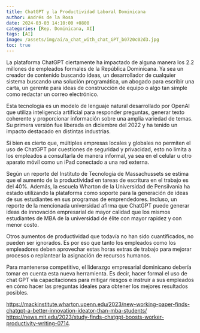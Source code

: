 ```yaml
---
title: ChatGPT y la Productividad Laboral Dominicana
author: Andrés de la Rosa
date: 2024-03-03 14:10:00 +0800
categories: [Rep. Dominicana, AI]
tags: [AI]
image: /assets/img/ai/a_chat_with_chat_GPT_b0720c02d3.jpg
toc: true
---
```

La plataforma ChatGPT ciertamente ha impactado de alguna manera los 2.2 millones de empleados formales de la República Dominicana. Ya sea un creador de contenido buscando ideas, un desarrollador de cualquier sistema buscando una solución programática, un abogado para escribir una carta, un gerente para ideas de construcción de equipo o algo tan simple como redactar un correo electrónico.

Esta tecnología es un modelo de lenguaje natural desarrollado por OpenAI que utiliza inteligencia artificial para responder preguntas, generar texto coherente y proporcionar información sobre una amplia variedad de temas. Su primera versión fue liberada en diciembre del 2022 y ha tenido un impacto destacado en distintas industrias.

Si bien es cierto que, múltiples empresas locales y globales no permiten el uso de ChatGPT por cuestiones de seguridad y privacidad, esto no limita a los empleados a consultarla de manera informal, ya sea en el celular u otro aparato móvil como un iPad conectado a una red externa.  

Según un reporte del Instituto de Tecnología de Massachussets se estima que el aumento de la productividad en tareas de escritura en el trabajo es del 40%.  Además, la escuela Wharton de la Universidad de Pensilvania ha estado utilizando la plataforma como soporte para la generación de ideas de sus estudiantes en sus programas de emprendedores. Incluso, un reporte de la mencionada universidad afirma que ChatGPT puede generar ideas de innovación empresarial de mayor calidad que los mismos estudiantes de MBA de la universidad de élite con mayor rapidez y con menor costo.

Otros aumentos de productividad que todavía no han sido cuantificados, no pueden ser ignorados.  Es por eso que tanto los empleados como los empleadores deben  aprovechar estas horas extras de trabajo para mejorar procesos o replantear la asignación de recursos humanos.

Para mantenerse competitivo, el liderazgo empresarial dominicano debería tomar en cuenta esta nueva herramienta. Es decir, hacer formal el uso de chat GPT vía capacitaciones para mitigar riesgos e instruir a sus empleados  en cómo hacer las preguntas ideales para obtener los mejores resultados posibles.



https://mackinstitute.wharton.upenn.edu/2023/new-working-paper-finds-chatgpt-a-better-innovation-ideator-than-mba-students/
https://news.mit.edu/2023/study-finds-chatgpt-boosts-worker-productivity-writing-0714.
